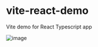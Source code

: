 # vite-react-demo
Vite demo for React Typescript app

![image](https://user-images.githubusercontent.com/53371063/202641591-18eb43f5-af0d-4d3b-a695-7e765f174fd7.png)

